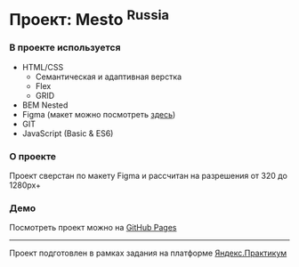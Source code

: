 # Проект: Mesto <sup>Russia</sup>

### В проекте используется

* HTML/CSS
    * Семантическая и адаптивная верстка
    * Flex
    * GRID
* BEM Nested
* Figma (макет можно посмотреть [здесь](https://www.figma.com/proto/FICtgZMj34H0CTRBtxqziw/JavaScript.-Sprint-4-(Copy)?node-id=28212%3A269))
* GIT
* JavaScript (Basic & ES6)

### О проекте

Проект сверстан по макету Figma и рассчитан на разрешения от 320 до 1280px+

### Демо

Посмотреть проект можно на [GitHub Pages](https://mesto.lunarkbot.net)

---

Проект подготовлен в рамках задания на платформе [Яндекс.Практикум](https://practicum.yandex.ru/)
